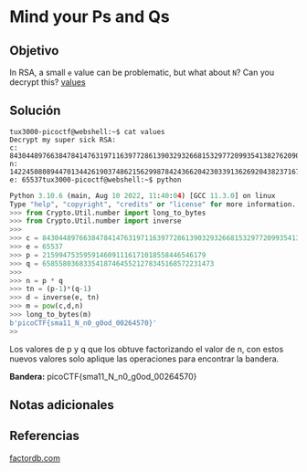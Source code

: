 # Mind your Ps and Qs
## Objetivo

In RSA, a small `e` value can be problematic, but what about `N`? Can you decrypt this? [values](https://mercury.picoctf.net/static/12d820e355a7775a2c9129b2622a7eb6/values)
## Solución

```shell
tux3000-picoctf@webshell:~$ cat values 
Decrypt my super sick RSA:
c: 843044897663847841476319711639772861390329326681532977209935413827620909782846667
n: 1422450808944701344261903748621562998784243662042303391362692043823716783771691667
e: 65537tux3000-picoctf@webshell:~$ python
```
``` python
Python 3.10.6 (main, Aug 10 2022, 11:40:04) [GCC 11.3.0] on linux
Type "help", "copyright", "credits" or "license" for more information.
>>> from Crypto.Util.number import long_to_bytes
>>> from Crypto.Util.number import inverse
>>> 
>>> c = 843044897663847841476319711639772861390329326681532977209935413827620909782846667
>>> e = 65537
>>> p = 2159947535959146091116171018558446546179
>>> q = 658558036833541874645521278345168572231473
>>> 
>>> n = p * q
>>> tn = (p-1)*(q-1)
>>> d = inverse(e, tn)
>>> m = pow(c,d,n)
>>> long_to_bytes(m)
b'picoCTF{sma11_N_n0_g0od_00264570}'
>>
```

Los valores de p y q que los obtuve factorizando el valor de n, con estos nuevos valores solo aplique las operaciones para encontrar la bandera.

**Bandera:** picoCTF{sma11_N_n0_g0od_00264570}
## Notas adicionales
## Referencias

[factordb.com](http://factordb.com/index.php?query=1422450808944701344261903748621562998784243662042303391362692043823716783771691667)